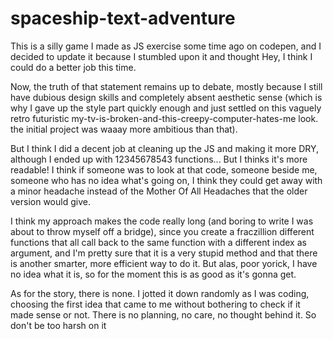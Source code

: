 # spaceship-text-adventure
 
This is a silly game I made as JS exercise some time ago on codepen, and I decided to update it because I stumbled upon it and thought Hey, I think I could do a better job this time.

Now, the truth of that statement remains up to debate, mostly because I still have dubious design skills and completely absent aesthetic sense (which is why I gave up the style part quickly enough and just settled on this vaguely retro futuristic my-tv-is-broken-and-this-creepy-computer-hates-me look. the initial project was waaay more ambitious than that).

But I think I did a decent job at cleaning up the JS and making it more DRY, although I ended up with 12345678543 functions... But I thinks it's more readable! I think if someone was to look at that code, someone beside me, someone who has no idea what's going on, I think they could get away with a minor headache instead of the Mother Of All Headaches that the older version would give.

I think my approach makes the code really long (and boring to write I was about to throw myself off a bridge), since you create a fraczillion different functions that all call back to the same function with a different index as argument, and I'm pretty sure that it is a very stupid method and that there is another smarter, more efficient way to do it. 
But alas, poor yorick, I have no idea what it is, so for the moment this is as good as it's gonna get.

As for the story, there is none. I jotted it down randomly as I was coding, choosing the first idea that came to me without bothering to check if it made sense or not. There is no planning, no care, no thought behind it. So don't be too harsh on it